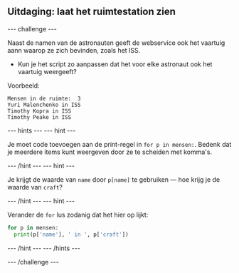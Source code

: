 ## Uitdaging: laat het ruimtestation zien

--- challenge ---

Naast de namen van de astronauten geeft de webservice ook het vaartuig aann waarop ze zich bevinden, zoals het ISS.

+ Kun je het script zo aanpassen dat het voor elke astronaut ook het vaartuig weergeeft? 

Voorbeeld:

    Mensen in de ruimte:  3
    Yuri Malenchenko in ISS
    Timothy Kopra in ISS
    Timothy Peake in ISS
    

--- hints --- --- hint ---

Je moet code toevoegen aan de print-regel in `for p in mensen:`. Bedenk dat je meerdere items kunt weergeven door ze te scheiden met komma's.

--- /hint --- --- hint ---

Je krijgt de waarde van `name` door `p[name]` te gebruiken — hoe krijg je de waarde van `craft`?

--- /hint --- --- hint ---

Verander de `for` lus zodanig dat het hier op lijkt:

```python
for p in mensen:
  print(p['name'], ' in ', p['craft'])
```

--- /hint --- --- /hints ---

--- /challenge ---
